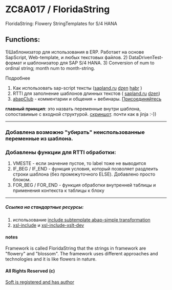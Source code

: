 # ZC8A017 / FloridaString
FloridaString: Flowery StringTemplates for S/4 HANA

## Functions:
1)Шаблонизатор для использования в ERP. Работает на основе SapScript, Web-template, и любых текстовых файлов.
2) DataDrivenTest-формат и шаблонизатор для SAP S/4 HANA.
3) Conversion of num to ordinal string; month num to month-string.

Подробнее
1) Как использовать sap-script тексты ([sapland.ru](https://sappro.sapland.ru/publications/vlozhennie-texti-kak-vozmozhnosti-dlya-kompozitsii-razdeleniya-na-chasti-v-dlinn.html) [dzen](https://dzen.ru/a/ZtsCgjkvRgtUwfHz) [habr](https://habr.com/ru/articles/841422/) )
2) RTTI для заполнение шаблонов длинных текстов ( [sapland.ru](https://sappro.sapland.ru/author-column/21773) [dzen](https://dzen.ru/a/Z27d3qZuuGeS9WFv))
3) [abapClub](https://t.me/ABAPclub) - комментарии и общения + вебинары. [Присоединяйтесь](https://t.me/ABAPclub)

**главный принцип**: это назвать переменные внутри шаблона, сопоставимые с входной структурой. [скриншот](https://github.com/OlegBash599/ZC8A017/blob/main/pict_rtti_sapscript.png). почти как в jinja :-))

------------------
### Добавлена возможно "убирать" неиспользованные переменные из шаблона.
### Добавлены функции для RTTI обработки:
1) VMESTE - если значение пустое, то label тоже не выводится
2) IF_BEG / IF_END - функция условия, который позволяет раздлеить строки шаблона (без промежуточного ELSE). Добавлено просто блоком.
3) FOR_BEG / FOR_END - функция обработки внутренней таблицы и применения контекста к таблицы к блоку
--------------

##### Ссылка на стандартные ресурсы:
1) использование [include subtemplate abap-simple transformation](https://help.sap.com/doc/abapdocu_752_index_htm/7.52/en-US/abenst_tt_include.htm)
2) [xsl-include](https://developer.mozilla.org/en-US/docs/Web/XSLT/Element/include) и [xsl-include-xslt-dev](https://xsltdev.ru/xslt/xsl-include/)

#### notes
Framework is called FloridaString that the strings in framework are "flowery" and "blossom". The framework uses different approaches and technologies and it is like flowers in nature.

#### All Rights Reserved (c)
[Soft is registered and has author](https://searchplatform.rospatent.gov.ru/doc-tims/RU2025614867ПрЭВМ_20250226)
